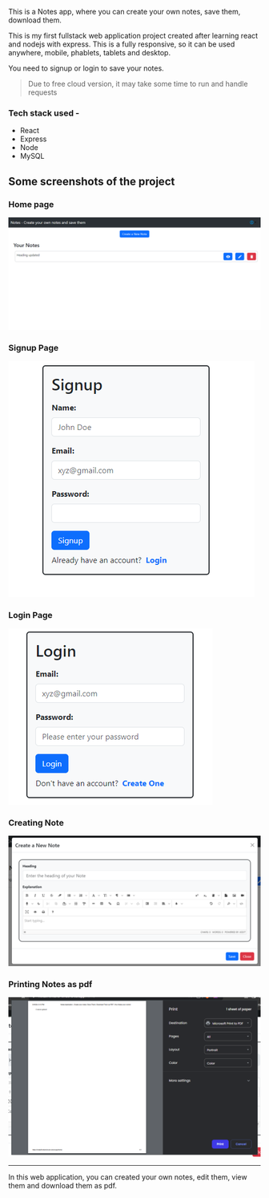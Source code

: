 This is a Notes app, where you can create your own notes, save them, download them.

This is my first fullstack web application project created after learning react and nodejs with express. This is a fully responsive, so it can be used anywhere, mobile, phablets, tablets and desktop.

You need to signup or login to save your notes.

>Due to free cloud version, it may take some time to run and handle requests

### Tech stack used - 
- React
- Express
- Node
- MySQL

## Some screenshots of the project

### Home page
![Home](/images/home.png)

### Signup Page
![Signup](/images/singup.png)

### Login Page
![Login](/images/login.png)

### Creating Note
![note](/images/createNote.png)

### Printing Notes as pdf
![print](/images/printingNotes.png)

___

In this web application, you can created your own notes, edit them, view them and download them as pdf.
